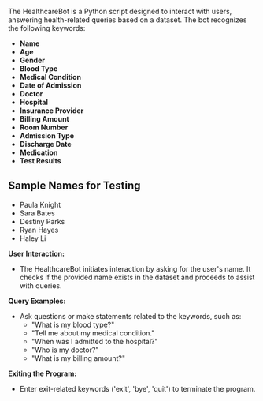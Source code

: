 The HealthcareBot is a Python script designed to interact with users, answering health-related queries based on a dataset. The bot recognizes the following keywords:

- **Name**
- **Age**
- **Gender**
- **Blood Type**
- **Medical Condition**
- **Date of Admission**
- **Doctor**
- **Hospital**
- **Insurance Provider**
- **Billing Amount**
- **Room Number**
- **Admission Type**
- **Discharge Date**
- **Medication**
- **Test Results**

## Sample Names for Testing

- Paula Knight
- Sara Bates
- Destiny Parks
- Ryan Hayes
- Haley Li

 **User Interaction:**
   - The HealthcareBot initiates interaction by asking for the user's name. It checks if the provided name exists in the dataset and proceeds to assist with queries.

  **Query Examples:**
   - Ask questions or make statements related to the keywords, such as:
     - "What is my blood type?"
     - "Tell me about my medical condition."
     - "When was I admitted to the hospital?"
     - "Who is my doctor?"
     - "What is my billing amount?"

   **Exiting the Program:**
   - Enter exit-related keywords ('exit', 'bye', 'quit') to terminate the program.
